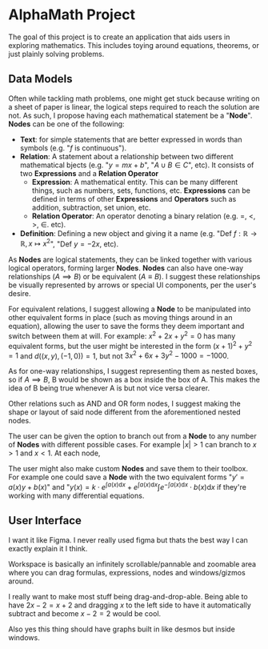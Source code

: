 # AlphaMath Project

The goal of this project is to create an application that aids users in exploring mathematics. This includes toying around equations, theorems, or just plainly solving problems.

## Data Models

Often while tackling math problems, one might get stuck because writing on a sheet of paper is linear, the logical steps required to reach the solution are not. As such, I propose having each mathematical statement be a "**Node**". **Nodes** can be one of the following:

- **Text**: for simple statements that are better expressed in words than symbols (e.g. "$f$ is continuous").
- **Relation**: A statement about a relationship between two different mathematical bjects (e.g. "$y=mx+b$", "$A \cup B \in C$", etc). It consists of two **Expressions** and a **Relation Operator**
  - **Expression**: A mathematical entity. This can be many different things, such as numbers, sets, functions, etc. **Expressions** can be defined in terms of other **Expressions** and **Operators** such as addition, subtraction, set union, etc.
  - **Relation Operator**: An operator denoting a binary relation (e.g. =, <, >, $\in$. etc).
- **Definition**: Defining a new object and giving it a name (e.g. "Def $f:\mathbb R \to \mathbb R, x \mapsto x^2$", "Def $y = -2x$, etc).

As **Nodes** are logical statements, they can be linked together with various logical operators, forming larger **Nodes**. **Nodes** can also have one-way relationships ($A \implies B$) or be equivalent ($A \equiv B$). I suggest these relationships be visually represented by arrows or special UI components, per the user's desire.

For equivalent relations, I suggest allowing a **Node** to be manipulated into other equivalent forms in place (such as moving things around in an equation), allowing the user to save the forms they deem important and switch between them at will. For example: $x^2+2x+y^2=0$ has many equivalent forms, but the user might be interested in the form $(x+1)^2+y^2=1$ and $d((x, y), (-1, 0))=1$, but not $3x^2+6x+3y^2-1000=-1000$.

As for one-way relationships, I suggest representing them as nested boxes, so if $A \implies B$, B would be shown as a box inside the box of A. This makes the idea of B being true whenever A is but not vice versa clearer. 

Other relations such as AND and OR form nodes, I suggest making the shape or layout of said node different from the aforementioned nested nodes.

The user can be given the option to branch out from a **Node** to any number of **Nodes** with different possible cases. For example $|x|>1$ can branch to $x>1$ and $x<1$. At each node, 

The user might also make custom **Nodes** and save them to their toolbox. For example one could save a **Node** with the two equivalent forms "$y'=a(x)y+b(x)$" and "$y(x) = k \cdot e^{\int a(x) \mathrm dx}+ e^{\int a(x) \mathrm dx}\int e^{-\int a(x) \mathrm dx} \cdot b(x) \mathrm dx$ if they're working with many differential equations.

## User Interface

I want it like Figma. I never really used figma but thats the best way I can exactly explain it I think.

Workspace is basically an infinitely scrollable/pannable and zoomable area where you can drag formulas, expressions, nodes and windows/gizmos around.

I really want to make most stuff being drag-and-drop-able. Being able to have $2x - 2 = x + 2$ and dragging $x$ to the left side to have it automatically subtract and become $x - 2 = 2$ would be cool.

Also yes this thing should have graphs built in like desmos but inside windows.
